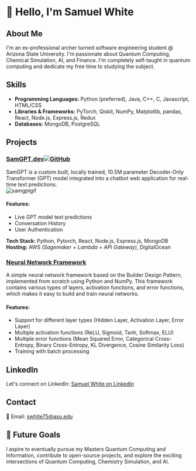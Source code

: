 
# 👋 Hello, I'm Samuel White

## About Me
I'm an ex-professional archer turned software engineering student @ Arizona State University. I'm passionate about Quantum Computing, Chemical Simulation, AI, and Finance. I'm completely self-taught in quantum computing and dedicate my free time to studying the subject.

## Skills
- **Programming Languages:** Python (preferred), Java, C++, C, Javascript, HTML/CSS
- **Libraries & Frameworks:** PyTorch, Qiskit, NumPy, Matplotlib, pandas, React, Node.js, Express.js, Redux
- **Databases:** MongoDB, PostgreSQL

## Projects
### [SamGPT.dev](https://www.samgpt.dev)[![GitHub](https://img.icons8.com/ios-glyphs/30/000000/github.png)](https://github.com/samabwhite/SamGPT)
SamGPT is a custom built, locally trained, 10.5M parameter Decoder-Only Transformer (GPT) model integrated into a chatbot web application for real-time text predictions.  
![samgptgif](https://i.imgur.com/VrRXbKh.gif)
#### Features:
- Live GPT model text predictions
- Conversation History
- User Authentication

**Tech Stack:** Python, Pytorch, React, Node.js, Express.js, MongoDB  
**Hosting:** AWS *(Sagemaker + Lambda + API Gateway)*, DigitalOcean

### [Neural Network Framework](https://github.com/samabwhite/NeuralNetworkFramework)
A simple neural network framework based on the Builder Design Pattern, implemented from scratch using Python and NumPy. This framework contains various types of layers, activation functions, and error functions, which makes it easy to build and train neural networks.
#### Features:
- Support for different layer types (Hidden Layer, Activation Layer, Error Layer)
- Multiple activation functions (ReLU, Sigmoid, Tanh, Softmax, ELU)
- Multiple error functions (Mean Squared Error, Categorical Cross-Entropy, Binary Cross-Entropy, KL Divergence, Cosine Similarity Loss)
- Training with batch processing

## LinkedIn
Let's connect on LinkedIn: [Samuel White on LinkedIn](https://www.linkedin.com/in/samuel-white-0b8959138)

## Contact
📧 Email: swhite75@asu.edu

## 🚀 Future Goals
I aspire to eventually pursue my Masters Quantum Computing and Information, contribute to open-source projects, and explore the exciting intersections of Quantum Computing, Chemistry Simulation, and AI.
